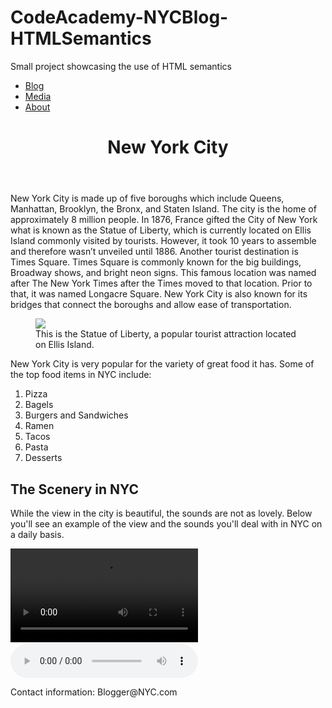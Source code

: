 # CodeAcademy-NYCBlog-HTMLSemantics
Small project showcasing the use of HTML semantics
<!DOCTYPE html>
<html>
  <head>
    <link rel="stylesheet" href="style.css">
  </head>
  <body>   
    <nav>
      <ul>
        <li><a href="">Blog</a></li>
        <li><a href="">Media</a></li>
        <li><a href="">About</a></li>
      </ul>
    </nav>
    <header>
      <h1>New York City</h1>
    </header>
    <main>
      <section>
        <article>
          <p>New York City is made up of five boroughs which include Queens, Manhattan, Brooklyn, the Bronx, and Staten Island. The city is the home of approximately 8 million people. In 1876, France gifted the City of New York what is known as the Statue of Liberty, which is currently located on Ellis Island commonly visited by tourists. However, it took 10 years to assemble and therefore wasn’t unveiled until 1886. Another tourist destination is Times Square. Times Square is commonly known for the big buildings, Broadway shows, and bright neon signs. This famous location was named after The New York Times after the Times moved to that location. Prior to that, it was named Longacre Square. New York City is also known for its bridges that connect the boroughs and allow ease of transportation.</p>
        </article>
      </section>
      <figure>
        <img src="https://content.codecademy.com/courses/Semantic%20HTML/statue-of-liberty.jpeg">
        <figcaption>This is the Statue of Liberty, a popular tourist attraction located on Ellis Island.</figcaption>
      </figure>
      <aside>
        <p>New York City is very popular for the variety of great food it has. Some of the top food items in NYC include:</p>
        <ol>
          <li>Pizza</li>
          <li>Bagels</li>
          <li>Burgers and Sandwiches</li>
          <li>Ramen</li>
          <li>Tacos</li>
          <li>Pasta</li>
          <li>Desserts</li>
        </ol>
      </aside>
      <section>
        <article>
          <h2>The Scenery in NYC</h2>
          <p>While the view in the city is beautiful, the sounds are not as lovely. Below you'll see an example of the view and the sounds you'll deal with in NYC on a daily basis.</p>
        </article>
        <video controls src="https://content.codecademy.com/courses/Semantic%20HTML/nyc-skyline-timelapse.mp4"></video>
        <embed src="https://content.codecademy.com/courses/Semantic%20HTML/nyc-skyline.jpeg">
        <audio controls src="https://content.codecademy.com/courses/Semantic%20HTML/nyc-sounds.mov"></audio>
      </section>
    </main>
    <footer>
      <p>Contact information: Blogger@NYC.com</p>
    </footer>
     
     
     
  </body>
</html>
